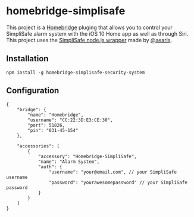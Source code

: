 # homebridge-simplisafe

This project is a [Homebridge](https://github.com/nfarina/homebridge) pluging that allows you to control your SimpliSafe alarm system with the iOS 10 Home app as well as through Siri. This project uses the [SimpliSafe node.js wrapper](https://github.com/searls/simplisafe) made by [@searls](https://github.com/searls).

## Installation
    npm install -g homebridge-simplisafe-security-system

## Configuration
    {
        "bridge": {
            "name": "Homebridge",
            "username": "CC:22:3D:E3:CE:30",
            "port": 51826,
            "pin": "031-45-154"
        },

        "accessories": [
            {
                "accessory": "Homebridge-SimpliSafe",
                "name": "Alarm System",
                "auth": {
                    "username": "your@email.com", // your SimpliSafe username
                    "password": "yourawesomepassword" // your SimpliSafe password
                }
            }
        ]
    }
